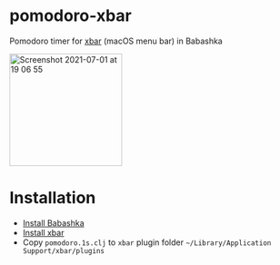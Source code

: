 # pomodoro-xbar
Pomodoro timer for [xbar](https://xbarapp.com/) (macOS menu bar) in Babashka

<img width="198" alt="Screenshot 2021-07-01 at 19 06 55" src="https://user-images.githubusercontent.com/1889355/124121782-828f0b80-da9f-11eb-9b1c-2714e9ab08ef.png">

# Installation
- [Install Babashka](https://github.com/babashka/babashka#quickstart)
- [Install xbar](https://github.com/matryer/xbar#install)
- Copy `pomodoro.1s.clj` to `xbar` plugin folder `~/Library/Application Support/xbar/plugins`
